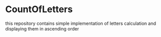# CountOfLetters
this repository contains simple implementation of letters calculation and displaying them in ascending order
